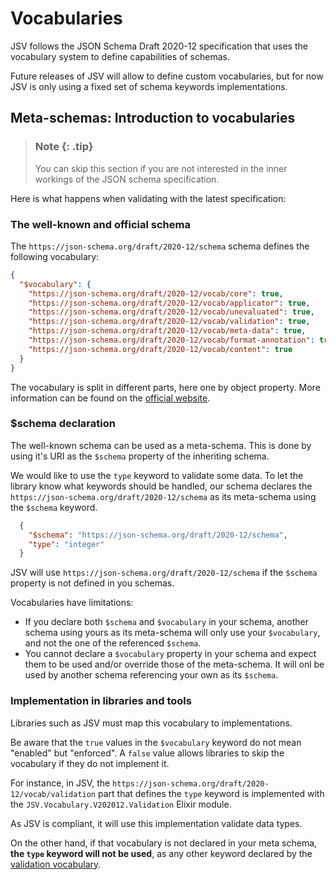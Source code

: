 # Vocabularies

JSV follows the JSON Schema Draft 2020-12 specification that uses the vocabulary
system to define capabilities of schemas.

Future releases of JSV will allow to define custom vocabularies, but for now JSV
is only using a fixed set of schema keywords implementations.


## Meta-schemas: Introduction to vocabularies

> ### Note {: .tip}
>
> You can skip this section if you are not interested in the inner workings of
> the JSON schema specification.

Here is what happens when validating with the latest specification:

### The well-known and official schema

The `https://json-schema.org/draft/2020-12/schema` schema defines the following
vocabulary:

```json
{
  "$vocabulary": {
    "https://json-schema.org/draft/2020-12/vocab/core": true,
    "https://json-schema.org/draft/2020-12/vocab/applicator": true,
    "https://json-schema.org/draft/2020-12/vocab/unevaluated": true,
    "https://json-schema.org/draft/2020-12/vocab/validation": true,
    "https://json-schema.org/draft/2020-12/vocab/meta-data": true,
    "https://json-schema.org/draft/2020-12/vocab/format-annotation": true,
    "https://json-schema.org/draft/2020-12/vocab/content": true
  }
}
```

The vocabulary is split in different parts, here one by object property. More
information can be found on the [official
website](https://json-schema.org/learn/glossary#vocabulary).


### $schema declaration

The well-known schema can be used as a meta-schema. This is done by using it's
URI as the `$schema` property of the inheriting schema.

We would like to use the `type` keyword to validate some data. To let the
library know what keywords should be handled, our schema declares the
`https://json-schema.org/draft/2020-12/schema` as its meta-schema using the
`$schema` keyword.

```json
  {
    "$schema": "https://json-schema.org/draft/2020-12/schema",
    "type": "integer"
  }
```

JSV will use `https://json-schema.org/draft/2020-12/schema` if the `$schema`
property is not defined in you schemas.

Vocabularies have limitations:

* If you declare both `$schema` and `$vocabulary` in your schema, another schema
  using yours as its meta-schema will only use your `$vocabulary`, and not the
  one of the referenced `$schema`.
* You cannot declare a `$vocabulary` property in your schema and expect them to
  be used and/or override those of the meta-schema. It will onl be used by
  another schema referencing your own as its `$schema`.


### Implementation in libraries and tools

Libraries such as JSV must map this vocabulary to implementations.

Be aware that the `true` values in the `$vocabulary` keyword do not mean
"enabled" but "enforced". A `false` value allows libraries to skip the
vocabulary if they do not implement it.

For instance, in JSV, the
`https://json-schema.org/draft/2020-12/vocab/validation` part that defines the
`type` keyword is implemented with the `JSV.Vocabulary.V202012.Validation`
Elixir module.

As JSV is compliant, it will use this implementation validate data types.

On the other hand, if that vocabulary is not declared in your meta schema, **the
`type` keyword will not be used**, as any other keyword declared by the
[validation vocabulary](https://json-schema.org/draft/2020-12/vocab/validation).
